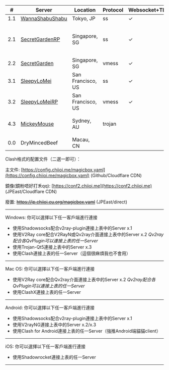 | # | Server | Location | Protocol |Websocket+TLS| Type | Remark | Bandwidth/Quota|
|---|----------|----------|----------|-----|-----|----------|-----|
|1.1|[WannaShabuShabu](ss://eGNoYWNoYTIwLWlldGYtcG9seTEzMDU6U2xlZXB5X1MwcnJyeQ@jp.chiioi.eu.org:443/?plugin=v2ray-plugin%3btls%3bhost%3djp.chiioi.eu.org%3bpath%3d%2fv2ray)| Tokyo, JP | ss | ✓| direct|Microsoft Azure|50Mbps/15GB|
|2.1|[SecretGardenRP](ss://eGNoYWNoYTIwLWlldGYtcG9seTEzMDU6U2xlZWd5X1MwcnJyeQ@sg.chiioi.me:443/?plugin=v2ray-plugin%3btls%3bhost%3dsg.chiioi.me%3bpath%3d%2fgarden)| Singapore, SG | ss|✓|Cloudflare CDN/Planning to Rebuild CDN in Shanghai|DigitalOcean/Recommended(Special Days)|INF/1.5TB|
|2.2|[SecretGarden](vmess://eyJhZGQiOiJzZ3JwLmNoaWlvaS5ldS5vcmciLCJhaWQiOiIwIiwiYWxwbiI6IiIsImZwIjoiIiwiaG9zdCI6IiIsImlkIjoiYzgzMTMyMWQtNjMyNC00ZDUzLWFkNGYtOGNkYTQ4YjEyMzQ1IiwibmV0Ijoid3MiLCJwYXRoIjoiL3NncnAiLCJwb3J0IjoiNDQzIiwicHMiOiJTZWNyZXRHYXJkZW4iLCJzY3kiOiJhdXRvIiwic25pIjoiIiwidGxzIjoidGxzIiwidHlwZSI6IiIsInYiOiIyIn0=)| Singapore, SG |  vmess| ✓| direct|Recommended |INF/1.5TB|
|3.1|[SleepyLoMei](ss://eGNoYWNoYTIwLWlldGYtcG9seTEzMDU6U2ZlZXB5X1MwcnJyeQ@us.chiioi.eu.org:443/?plugin=v2ray-plugin%3btls%3bhost%3dus.chiioi.eu.org%3bpath%3d%2flm)| San Francisco, US  | ss| ✓  |direct| DigitalOcean/Share Quota with SecretGarden|INF/1.5TB|
|3.2|[SleepyLoMeiRP](vmess://eyJhZGQiOiJ1c3JwLmNoaWlvaS5tZSIsImFpZCI6IjAiLCJhbHBuIjoiIiwiZnAiOiIiLCJob3N0IjoiIiwiaWQiOiJjODMxMzIxZC02MzI0LTRkNTMtYWQ0Zi04Y2RhNDhiNjEwMTkiLCJuZXQiOiJ3cyIsInBhdGgiOiIvbG1ycCIsInBvcnQiOiI0NDMiLCJwcyI6IkxvTWVpUlAiLCJzY3kiOiJhdXRvIiwic25pIjoiIiwidGxzIjoidGxzIiwidHlwZSI6IiIsInYiOiIyIn0=)| San Francisco, US  | vmess |✓| Cloudflare CDN||INF/1.5TB|
|4.3|[MickeyMouse](trojan://Sleepy_S0rrry@mk.chiioi.me:443#mk.chiioi.me%3A443)| Sydney, AU  | trojan  ||  direct|Backup/DigitalOcean/Share Quota with SecretGarden/***使用trojan協議請注意自身數據安全***|INF/1.5TB|
|0.0|DryMincedBeef| Macau, CN  | ||Cloudflare|Mtel/Only For Test/ss/v2/trojan||

Clash格式的配置文件（二選一即可）：

主文件:  [https://config.chiioi.me/magicbox.yaml](https://config.chiioi.me/magicbox.yaml) (Github/Cloudflare CDN)

鏡像(鏡粉唔好打禾qq): [https://conf2.chiioi.me](https://conf2.chiioi.me) (JPEast/Cloudflare CDN)

廢置: <strike>https://jp.chiioi.eu.org/magicbox.yaml</strike>  (JPEast/direct)

---

Windows:
你可以選擇以下任一客戶端進行連接
- 使用Shadowsocks配合v2ray-plugin連接上表中的Server x.1
- 使用V2Ray core配合V2RayN或Qv2ray介面連接上表中的Server x.2
	*Qv2ray配合各QvPlugin可以連接上表的任一Server*
- 使用Trojan-Qt5連接上表中的Server x.3
- 使用Clash連接上表的任一Server（這個很麻煩我也不會用）

---

Mac OS:
你可以選擇以下任一客戶端進行連接
- 使用V2Ray core配合Qv2ray介面連接上表中的Server x.2
	*Qv2ray配合各QvPlugin可以連接上表的任一Server*
- 使用ClashX連接上表的任一Server

---

Android:
你可以選擇以下任一客戶端進行連接
- 使用Shadowsocks配合v2ray-plugin連接上表中的Server x.1
- 使用V2rayNG連接上表中的Server x.2/x.3
- 使用Clash for Android連接上表的任一Server（強推Android端貓貓client）

---

iOS:
你可以選擇以下任一客戶端進行連接
- 使用Shadowrocket連接上表的任一Server

---
